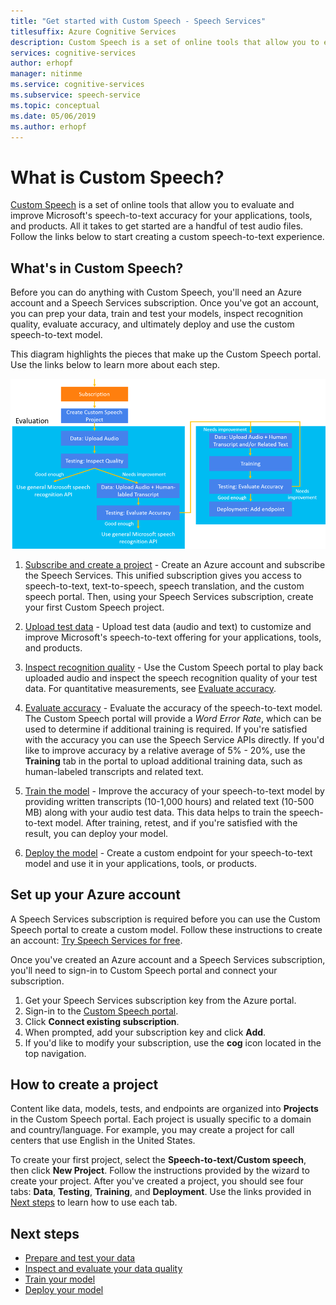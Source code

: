 ```yaml
---
title: "Get started with Custom Speech - Speech Services"
titlesuffix: Azure Cognitive Services
description: Custom Speech is a set of online tools that allow you to evaluate and improve Microsoft's speech-to-text accuracy for your applications, tools, and products. All it takes to get started are a handful of test audio files. Follow the links below to start creating a custom speech-to-text experience.
services: cognitive-services
author: erhopf
manager: nitinme
ms.service: cognitive-services
ms.subservice: speech-service
ms.topic: conceptual
ms.date: 05/06/2019
ms.author: erhopf
---
```


# What is Custom Speech?

[Custom Speech](https://customspeech.ai) is a set of online tools that allow you to evaluate and improve Microsoft's speech-to-text accuracy for your applications, tools, and products. All it takes to get started are a handful of test audio files. Follow the links below to start creating a custom speech-to-text experience.

## What's in Custom Speech?

Before you can do anything with Custom Speech, you'll need an Azure account and a Speech Services subscription. Once you've got an account, you can prep your data, train and test your models, inspect recognition quality, evaluate accuracy, and ultimately deploy and use the custom speech-to-text model.

This diagram highlights the pieces that make up the Custom Speech portal. Use the links below to learn more about each step.

![Highlights the different components that make up the Custom Speech portal.](./media/custom-speech/custom-speech-overview.png)

1. [Subscribe and create a project](#set-up-your-azure-account) - Create an Azure account and subscribe the Speech Services. This unified subscription gives you access to speech-to-text, text-to-speech, speech translation, and the custom speech portal. Then, using your Speech Services subscription, create your first Custom Speech project.

2. [Upload test data](how-to-custom-speech-test-data.md) - Upload test data (audio and text) to customize and improve Microsoft's speech-to-text offering for your applications, tools, and products.

3. [Inspect recognition quality](how-to-custom-speech-inspect-data.md) - Use the Custom Speech portal to play back uploaded audio and inspect the speech recognition quality of your test data. For quantitative measurements, see [Evaluate accuracy](placeholder).

4. [Evaluate accuracy](how-to-custom-speech-train-model.md) - Evaluate the accuracy of the speech-to-text model. The Custom Speech portal will provide a *Word Error Rate*, which can be used to determine if additional training is required. If you're satisfied with the accuracy you can use the Speech Service APIs directly. If you'd like to improve accuracy by a relative average of 5% - 20%, use the **Training** tab in the portal to upload additional training data, such as human-labeled transcripts and related text.

5. [Train the model](how-to-custom-speech-train-model.md) - Improve the accuracy of your speech-to-text model by providing written transcripts (10-1,000 hours) and related text (10-500 MB) along with your audio test data. This data helps to train the speech-to-text model. After training, retest, and if you're satisfied with the result, you can deploy your model.

6. [Deploy the model](how-to-custom-speech-deploy-model.md) - Create a custom endpoint for your speech-to-text model and use it in your applications, tools, or products.

## Set up your Azure account

A Speech Services subscription is required before you can use the Custom Speech portal to create a custom model. Follow these instructions to create an account: [Try Speech Services for free](get-started.md).

Once you've created an Azure account and a Speech Services subscription, you'll need to sign-in to Custom Speech portal and connect your subscription.

1. Get your Speech Services subscription key from the Azure portal.
2. Sign-in to the [Custom Speech portal](https://customspeech.ai).
2. Click **Connect existing subscription**.
4. When prompted, add your subscription key and click **Add**.
5. If you'd like to modify your subscription, use the **cog** icon located in the top navigation.

## How to create a project

Content like data, models, tests, and endpoints are organized into **Projects** in the Custom Speech portal. Each project is usually specific to a domain and country/language. For example, you may create a project for call centers that use English in the United States.

To create your first project, select the **Speech-to-text/Custom speech**, then click **New Project**. Follow the instructions provided by the wizard to create your project. After you've created a project, you should see four tabs: **Data**, **Testing**, **Training**, and **Deployment**. Use the links provided in [Next steps](#next-steps) to learn how to use each tab.

## Next steps

* [Prepare and test your data](how-to-custom-speech-test-data.md)
* [Inspect and evaluate your data quality](how-to-custom-speech-inspect-data.md)
* [Train your model](how-to-custom-speech-train-model.md)
* [Deploy your model](how-to-custom-speech-deploy-model.md)
